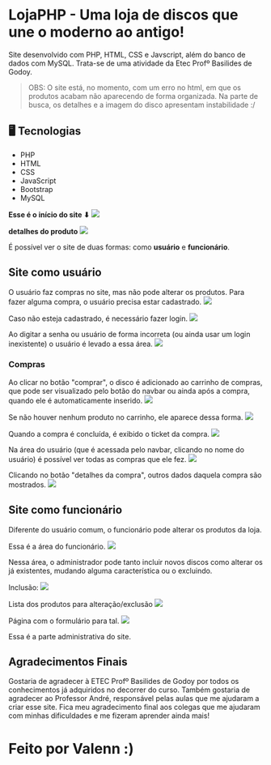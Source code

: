 # LojaPHP - Uma loja de discos que une o moderno ao antigo!
Site desenvolvido com PHP, HTML, CSS e Javscript, além do banco de dados com MySQL. Trata-se de uma atividade da Etec Profº Basilides de Godoy.
> OBS: O site está, no momento, com um erro no html, em que os produtos acabam não aparecendo de forma organizada. Na parte de busca, os detalhes e a imagem do disco apresentam instabilidade :/

## 🖥 Tecnologias
- PHP
- HTML
- CSS
- JavaScript
- Bootstrap
- MySQL

**Esse é o início do site ⬇**
<img src="https://media.discordapp.net/attachments/908377504031596604/917860522626543626/unknown.png?width=1113&height=513">



**detalhes do produto**
<img src="https://cdn.discordapp.com/attachments/908377504031596604/917861874626855012/unknown.png">



É possível ver o site de duas formas: como **usuário** e **funcionário**.
## Site como usuário
O usuário faz compras no site, mas não pode alterar os produtos. 
Para fazer alguma compra, o usuário precisa estar cadastrado.
<img src="https://cdn.discordapp.com/attachments/908377504031596604/917861983796228156/unknown.png">



Caso não esteja cadastrado, é necessário fazer login. 
<img src="https://cdn.discordapp.com/attachments/908377504031596604/917862035360985118/unknown.png">



Ao digitar a senha ou usuário de forma incorreta (ou ainda usar um login inexistente) o usuário é levado a essa área.
<img src="https://cdn.discordapp.com/attachments/908377504031596604/917862229431447552/unknown.png">



### Compras
Ao clicar no botão "comprar", o disco é adicionado ao carrinho de compras, que pode ser visualizado pelo botão do navbar ou ainda após a compra, quando ele é automaticamente inserido. 
<img src="https://cdn.discordapp.com/attachments/908377504031596604/917861326989197322/unknown.png">



Se não houver nenhum produto no carrinho, ele aparece dessa forma.
<img src="https://cdn.discordapp.com/attachments/908377504031596604/917861053239541760/unknown.png">



Quando a compra é concluída, é exibido o ticket da compra. 
<img src="https://cdn.discordapp.com/attachments/908377504031596604/917861467225751603/unknown.png">



Na área do usuário (que é acessada pelo navbar, clicando no nome do usuário) é possível ver todas as compras que ele fez.
<img src="https://cdn.discordapp.com/attachments/908377504031596604/917861560146337832/unknown.png">



Clicando no botão "detalhes da compra", outros dados daquela compra são mostrados.
<img src="https://cdn.discordapp.com/attachments/908377504031596604/917861736873349160/unknown.png">





## Site como funcionário
Diferente do usuário comum, o funcionário pode alterar os produtos da loja. 


Essa é a área do funcionário.
<img src="https://media.discordapp.net/attachments/908377504031596604/917862344950964314/unknown.png?width=1025&height=473">

Nessa área, o administrador pode tanto incluir novos discos como alterar os já existentes, mudando alguma característica ou o excluindo.


Inclusão:
<img src="https://media.discordapp.net/attachments/908377504031596604/917862415922770010/unknown.png?width=1025&height=471">



Lista dos produtos para alteração/exclusão
<img src="https://cdn.discordapp.com/attachments/908377504031596604/919397709809594458/unknown.png">



Página com o formulário para tal.
<img src="https://cdn.discordapp.com/attachments/908377504031596604/919397829213040640/unknown.png">


Essa é a parte administrativa do site.


## Agradecimentos Finais
Gostaria de agradecer à ETEC Profº Basilides de Godoy por todos os conhecimentos já adquiridos no decorrer do curso. Também gostaria de agradecer ao Professor André, responsável pelas aulas que me ajudaram a criar esse site. Fica meu agradecimento final aos colegas que me ajudaram com minhas dificuldades e me fizeram aprender ainda mais! 

# Feito por Valenn :)
